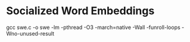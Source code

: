 # Socialized Word Embeddings
gcc swe.c -o swe -lm -pthread -O3 -march=native -Wall -funroll-loops -Wno-unused-result

